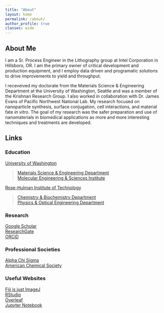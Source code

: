```yaml
---
title: "About"
layout: home
permalink: /about/
author_profile: true
classes: wide
---
```


## About Me

I am a Sr. Process Engineer in the Lithography group at Intel Corporation in Hillsboro, OR. I am the primary owner of critical development and production equipment, and I employ data driven and programatic solutions to drive improvements to yield and throughput.

I receveived my doctorate from the Materials Science & Engineering Department at the University of Washington, Seattle and was a member of the Krishnan Research Group. I also worked in collaboration with Dr. James Evans of Pacific Northwest National Lab. My research focused on nanoparticle synthesis, surface conjugation, cell interactions, and material fate *in vitro*. The goal of my research was the safer preparation and use of nanomaterials in biomedical applications as more and more interesting techniques and treatments are developed.

## Links

### Education

<!--![UW](assets/img/uw-logo.png)-->

[University of Washington](http://www.washington.edu/)  
> [Materials Science & Engineering Department](https://mse.washington.edu/)  
> [Molecular Engineering & Sciences Institute](http://www.moles.washington.edu/)  

[Rose-Hulman Institute of Technology](http://www.rose-hulman.edu/)
> [Chemistry & Biochemistry Department](http://www.rose-hulman.edu/academics/academic-departments/chemistry-and-biochemistry/index.html)  
> [Physics & Optical Engineering Department](http://www.rose-hulman.edu/academics/academic-departments/physics-and-optical-engineering/index.html)  

### Research

[Google Scholar](https://scholar.google.com/citations?user=HhboDuwAAAAJ&hl=en&oi=ao)  
[ResearchGate](https://www.researchgate.net/profile/Eric_Teeman)  
[ORCiD](https://orcid.org/0000-0002-0488-1445)  

### Professional Societies

[Alpha Chi Sigma](https://www.alphachisigma.org/)  
[American Chemical Society](https://www.acs.org/content/acs/en.html)  

### Useful Websites

[Fiji is just ImageJ](https://fiji.sc/)  
[RStudio](https://www.rstudio.com/)  
[Overleaf](https://www.overleaf.com/)  
[Jupyter Notebook](http://jupyter.org/)  
